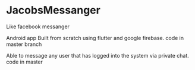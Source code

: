 # JacobsMessanger
Like facebook messanger


Android app Built from scratch using flutter and google firebase.
code in master branch

Able to message any user that has logged into the system via private chat.
code in master
